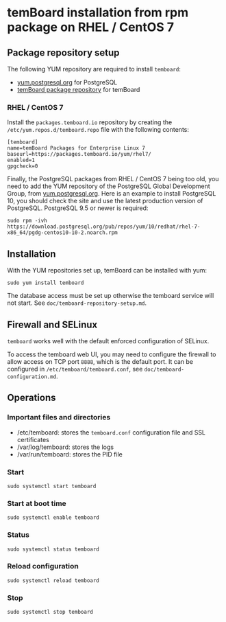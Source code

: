 # temBoard installation from rpm package on RHEL / CentOS 7

## Package repository setup

The following YUM repository are required to install `temboard`:

* [yum.postgresql.org](http://yum.postgresql.org/repopackages.php) for PostgreSQL
* [temBoard package repository](https://packages.temboard.io/yum/) for temBoard

### RHEL / CentOS 7

Install the `packages.temboard.io` repository by creating the `/etc/yum.repos.d/temboard.repo` file with the following contents:

```
[temboard]
name=temBoard Packages for Enterprise Linux 7
baseurl=https://packages.temboard.io/yum/rhel7/
enabled=1
gpgcheck=0
```

Finally, the PostgreSQL packages from RHEL / CentOS 7 being too old, you need to add the YUM repository of the PostgreSQL Global Development Group, from [yum.postgresql.org](http://yum.postgresql.org/repopackages.php). Here is an example to install PostgreSQL 10, you should check the site and use the latest production version of PostgreSQL. PostgreSQL 9.5 or newer is required:

```
sudo rpm -ivh https://download.postgresql.org/pub/repos/yum/10/redhat/rhel-7-x86_64/pgdg-centos10-10-2.noarch.rpm
```

## Installation

With the YUM repositories set up, temBoard can be installed with yum:

```
sudo yum install temboard
```

The database access must be set up otherwise the temboard service will not start. See `doc/temboard-repository-setup.md`.

## Firewall and SELinux

`temboard` works well with the default enforced configuration of SELinux.

To access the temboard web UI, you may need to configure the firewall to allow access on TCP port `8888`, which is the default port. It can be configured in `/etc/temboard/temboard.conf`, see `doc/temboard-configuration.md`.

## Operations

### Important files and directories

- /etc/temboard: stores the `temboard.conf` configuration file and SSL certificates
- /var/log/temboard: stores the logs
- /var/run/temboard: stores the PID file

### Start


```
sudo systemctl start temboard
```

### Start at boot time

```
sudo systemctl enable temboard
```

### Status

```
sudo systemctl status temboard
```

### Reload configuration

```
sudo systemctl reload temboard
```

### Stop

```
sudo systemctl stop temboard
```
